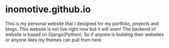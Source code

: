 # inomotive.github.io
This is my personal website that I designed for my portfolio, projects and blogs.
This website is not live right now but it will soon!
The backend of website is based on Django(Python).
So if anyone is building their websites or anyone likes my themes can pull from here.
